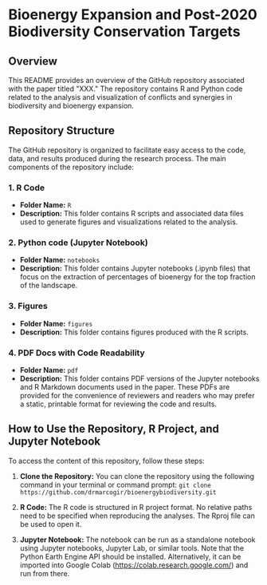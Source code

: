 # Bioenergy Expansion and Post-2020 Biodiversity Conservation Targets

## Overview
This README provides an overview of the GitHub repository associated with the paper titled "XXX." The repository contains R and Python code related to the analysis and visualization of conflicts and synergies in biodiversity and bioenergy expansion.

## Repository Structure

The GitHub repository is organized to facilitate easy access to the code, data, and results produced during the research process. The main components of the repository include:

### 1. R Code
- **Folder Name:** `R`
- **Description:** This folder contains R scripts and associated data files used to generate figures and visualizations related to the  analysis. 

### 2. Python code (Jupyter Notebook)
- **Folder Name:** `notebooks`
- **Description:** This folder contains Jupyter notebooks (.ipynb files) that focus on the extraction of percentages of bioenergy for the top fraction of the landscape.

### 3. Figures
- **Folder Name:** `figures`
- **Description:** This folder contains figures produced with the R scripts.

### 4. PDF Docs with Code Readability
- **Folder Name:** `pdf`
- **Description:** This folder contains PDF versions of the Jupyter notebooks and R Markdown documents used in the paper. These PDFs are provided for the convenience of reviewers and readers who may prefer a static, printable format for reviewing the code and results.

## How to Use the Repository, R Project, and Jupyter Notebook

To access the content of this repository, follow these steps:

1. **Clone the Repository:** You can clone the repository using the following command in your terminal or command prompt:
`git clone https://github.com/drmarcogir/bioenergybiodiversity.git`

2. **R Code:** The R code is structured in R project format. No relative paths need to be specified when reproducing the analyses. The Rproj file can be used to open it.

3. **Jupyter Notebook:** The notebook can be run as a standalone notebook using Jupyter notebooks, Jupyter Lab, or similar tools. Note that the Python Earth Engine API should be installed. Alternatively, it can be imported into Google Colab (https://colab.research.google.com/) and run from there.
